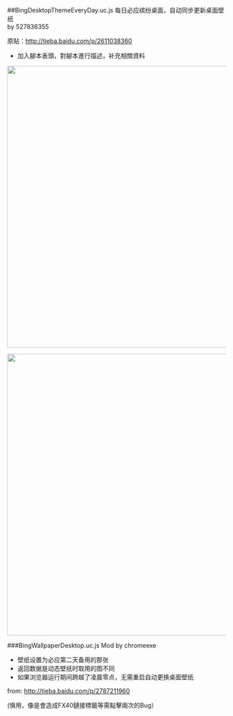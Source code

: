 ##BingDesktopThemeEveryDay.uc.js
每日必应缤纷桌面，自动同步更新桌面壁纸<br/>
by 527836355

原貼：http://tieba.baidu.com/p/2611038360
- 加入腳本表頭，對腳本進行描述，补充相關資料

<p align="center"><img width="650" src="img/head.jpg"></p>

<p align="center"><img width="650" src="img/preview.jpg"></p>

###BingWallpaperDesktop.uc.js
Mod by chromeexe

- 壁纸设置为必应第二天备用的那张
- 返回数据是动态壁纸时取用的图不同
- 如果浏览器运行期间跨越了凌晨零点，无需重启自动更换桌面壁纸

from: http://tieba.baidu.com/p/2787211960

(愼用，像是會造成FX40鏈接標籤等需點擊兩次的Bug）